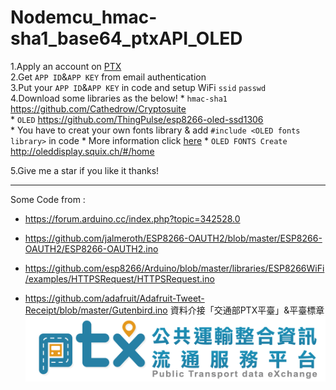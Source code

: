 # Nodemcu_hmac-sha1_base64_ptxAPI_OLED
1.Apply an account on [PTX](https://ptx.transportdata.tw/PTX/)  
2.Get `APP ID`&`APP KEY` from email authentication  
3.Put your `APP ID`&`APP KEY` in code and setup WiFi `ssid` `passwd`  
4.Download some libraries as the below!
    * `hmac-sha1` https://github.com/Cathedrow/Cryptosuite    
    * `OLED` https://github.com/ThingPulse/esp8266-oled-ssd1306  
    * You have to creat your own fonts library & add `#include <OLED fonts library>` in code
      * More information click [here](https://github.com/ThingPulse/esp8266-oled-ssd1306)
      * `OLED FONTS Create` http://oleddisplay.squix.ch/#/home

5.Give me a star if you like it thanks!  
***
Some Code from :  
* https://forum.arduino.cc/index.php?topic=342528.0  
- https://github.com/jalmeroth/ESP8266-OAUTH2/blob/master/ESP8266-OAUTH2/ESP8266-OAUTH2.ino  
* https://github.com/esp8266/Arduino/blob/master/libraries/ESP8266WiFi/examples/HTTPSRequest/HTTPSRequest.ino 
- https://github.com/adafruit/Adafruit-Tweet-Receipt/blob/master/Gutenbird.ino
資料介接「交通部PTX平臺」&平臺標章![PTX LOGO](https://github.com/kenwang92/Nodemcu_hmac-sha1_base64_ptxAPI/blob/master/PTX_LOGO.png)
